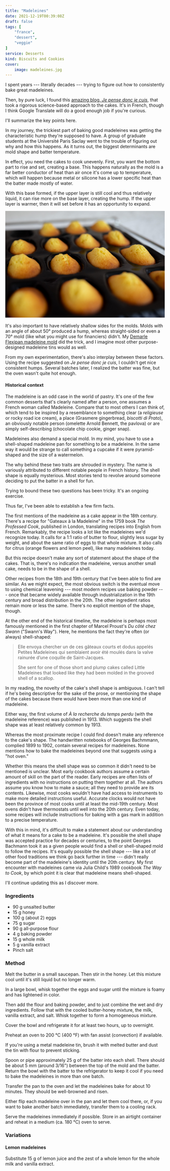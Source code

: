 ```yaml
---
title: "Madeleines"
date: 2021-12-19T00:39:08Z
draft: false
tags: [
    "france",
    "dessert",
    "veggie"
]
service: Desserts
kind: Biscuits and Cookies
cover:
    image: madeleines.jpg
---
```


I spent years --- literally decades --- trying to figure out how to consistently bake great madeleines. 

Then, by pure luck, I found this [amazing blog, _Je pense donc je cuis_](https://jepensedoncjecuis.com/2022/09/reussissez-des-madeleines-moelleuses-et-bossues-a-tous-les-coups.html), that took a rigorous science-based approach to the cakes. It's in French, though I think Google Translate will do a good enough job if you're curious.

I'll summarize the key points here.

In my journey, the trickiest part of baking good madeleines was getting the characteristic hump they're supposed to have. A group of graduate students at the Université Paris Saclay went to the trouble of figuring out why and how this happens. As it turns out, the biggest determinants are mold shape and batter temperature.

In effect, you need the cakes to cook unevenly. First, you want the bottom part to rise and set, creating a base. This happens naturally as the mold is a far better conductor of heat than air once it's come up to temperature, which will happen because metal or silicone has a lower specific heat than the batter made mostly of water.

With this base formed, if the upper layer is still cool and thus relatively liquid, it can rise more on the base layer, creating the hump. If the upper layer is warmer, then it will set before it has an opportunity to expand.

![Madeleines with humps](baked.jpg)

It's also important to have relatively shallow sides for the molds. Molds with an angle of about 50° produced a hump, whereas straight-sided or even a 70° mold (like what you might use for financiers) didn't. My [Demarle Flexipan madeleine mold](https://www.sasademarle.com/store/flexible-molds/flexipan-origine/madeleines/) did the trick, and I imagine most other purpose-designed madeleine tins would as well.

From my own experimentation, there's also interplay between these factors. Using the recipe suggested on _Je pense donc je cuis_, I couldn't get nice consistent humps. Several batches later, I realized the batter was fine, but the oven wasn't quite hot enough.

#### Historical context

The madeleine is an odd case in the world of pastry. It's one of the few common desserts that's clearly named after a person, one assumes a French woman called Madeleine. Compare that to most others I can think of, which tend to be inspired by a resemblance to something clear (a _religieuse_ or rocky road ice cream), a place (Grasmere gingerbread, _biscotti di Prato_), an obviously notable person (omelette Arnold Bennett, the pavlova) or are simply self-describing (chocolate chip cookie, ginger snap).

Madeleines also demand a special mold. In my mind, you have to use a shell-shaped madeleine pan for something to be a madeleine. In the same way it would be strange to call something a cupcake if it were pyramid-shaped and the size of a watermelon.

The why behind these two traits are shrouded in mystery. The name is variously attributed to different notable people in French history. The shell shape is equally mysterious. Most stories tend to revolve around someone deciding to put the batter in a shell for fun.

Trying to bound these two questions has been tricky. It's an ongoing exercise.

Thus far, I've been able to establish a few firm facts.

The first mentions of the madeleine as a cake appear in the 18th century. There's a recipe for "Gateaux à la Madeleine" in the 1759 book _The Professed Cook_, published in London, translating recipes into English from French. Remarkably, the recipe looks a lot like the madeleines we'd recognize today. It calls for a 1:1 ratio of butter to flour, slightly less sugar by weight, and about the same ratio of eggs to that whole mixture. It also calls for citrus (orange flowers and lemon peel), like many madeleines today.

But this recipe doesn't make any sort of statement about the shape of the cakes. That is, there's no indication the madeleine, versus another small cake, needs to be in the shape of a shell.

Other recipes from the 18th and 19th century that I've been able to find are similar. As we might expect, the most obvious switch is the eventual move to using chemical leavening --- most modern recipes use baking powder --- once that became widely available through industrialization in the 19th century and broad distribution in the 20th. The other ingredient ratios remain more or less the same. There's no explicit mention of the shape, though.

At the other end of the historical timeline, the madeleine is perhaps most famously mentioned in the first chapter of Marcel Proust's _Du côté chez Swann_ ("Swann's Way"). Here, he mentions the fact they're often (or always) shell-shaped:

> Elle envoya chercher un de ces gâteaux courts et dodus appelés Petites Madeleines qui semblaient avoir été moulés dans la valve rainurée d’une coquille de Saint-Jacques.
>
> She sent for one of those short and plump cakes called Little Madeleines that looked like they had been molded in the grooved shell of a scallop.

In my reading, the novelty of the cake's shell shape is ambiguous. I can't tell if he's being descriptive for the sake of the prose, or mentioning the shape of the cakes because there would have been more than one kind of madeleine.

Either way, the first volume of _À la recherche du temps perdu_ (with the madeleine reference) was published in 1913. Which suggests the shell shape was at least relatively common by 1913.

Whereas the most proximate recipe I could find doesn't make any reference to the cake's shape. The handwritten notebooks of Georges Bachmmann, complied 1899 to 1902, contain several recipes for madeleines. None mentions how to bake the madeleines beyond one that suggests using a "hot oven."

Whether this means the shell shape was so common it didn't need to be mentioned is unclear. Most early cookbook authors assume a certain amount of skill on the part of the reader. Early recipes are often lists of ingredients with no instructions on putting them together at all. The authors assume you know how to make a sauce; all they need to provide are its contents. Likewise, most cooks wouldn't have had access to instruments to make more detailed instructions useful. Accurate clocks would not have been the province of most cooks until at least the mid-19th century. Most ovens didn't have thermostats until well into the 20th century. Even today, some recipes will include instructions for baking with a gas mark in addition to a precise temperature.

With this in mind, it's difficult to make a statement about our understanding of what it means for a cake to be a madeleine. It's possible the shell shape was accepted practice for decades or centuries, to the point Georges Bachmann took it as a given people would find a shell or shell-shaped mold to follow the recipes. It's equally possible the shell shape --- like a lot of other food traditions we think go back further in time --- didn't really become part of the madeleine's identity until the 20th century. My first encounter with madeleines came via Julia Child's 1989 cookbook _The Way to Cook_, by which point it is clear that madeleine means shell-shaped.

I'll continue updating this as I discover more.

### Ingredients

* 90 g unsalted butter
* 15 g honey
* 100 g (about 2) eggs
* 75 g sugar
* 90 g all-purpose flour
* 4 g baking powder
* 15 g whole milk
* 5 g vanilla extract
* Pinch salt

### Method

Melt the butter in a small saucepan. Then stir in the honey. Let this mixture cool until it's still liquid but no longer warm.

In a large bowl, whisk together the eggs and sugar until the mixture is foamy and has lightened in color.

Then add the flour and baking powder, and to just combine the wet and dry ingredients. Follow that with the cooled butter-honey mixture, the milk, vanilla extract, and salt. Whisk together to form a homogeneous mixture.

Cover the bowl and refrigerate it for at least two hours, up to overnight.

Preheat an oven to 200 °C (400 °F) with fan assist (convection) if available.

If you're using a metal madeleine tin, brush it with melted butter and dust the tin with flour to prevent sticking.

Spoon or pipe approximately 25 g of the batter into each shell. There should be about 5 mm (around 3/16") between the top of the mold and the batter. Return the bowl with the batter to the refrigerator to keep it cool if you need to bake the madeleines in more than one batch.

Transfer the pan to the oven and let the madeleines bake for about 10 minutes. They should be well-browned and risen.

Either flip each madeleine over in the pan and let them cool there, or, if you want to bake another batch immediately, transfer them to a cooling rack.

Serve the madeleines immediately if possible. Store in an airtight container and reheat in a medium (ca. 180 °C) oven to serve.

### Variations

#### Lemon madeleines

Substitute 15 g of lemon juice and the zest of a whole lemon for the whole milk and vanilla extract.
